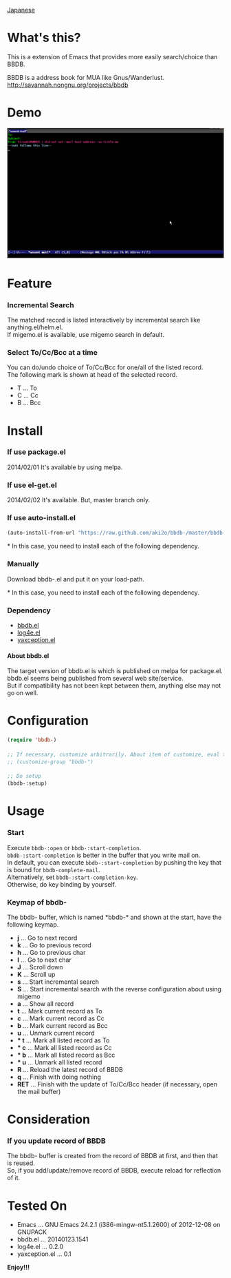 [Japanese](https://github.com/aki2o/bbdb-/blob/master/README-ja.md)

What's this?
============

This is a extension of Emacs that provides more easily search/choice than BBDB.  

BBDB is a address book for MUA like Gnus/Wanderlust.  
http://savannah.nongnu.org/projects/bbdb


Demo
====

![demo](image/demo.gif)


Feature
=======

### Incremental Search

The matched record is listed interactively by incremental search like anything.el/helm.el.  
If migemo.el is available, use migemo search in default.  

### Select To/Cc/Bcc at a time

You can do/undo choice of To/Cc/Bcc for one/all of the listed record.  
The following mark is shown at head of the selected record.  

* T ... To
* C ... Cc
* B ... Bcc


Install
=======

### If use package.el

2014/02/01 It's available by using melpa.  

### If use el-get.el

2014/02/02 It's available. But, master branch only.  

### If use auto-install.el

```lisp
(auto-install-from-url "https://raw.github.com/aki2o/bbdb-/master/bbdb-.el")
```

\* In this case, you need to install each of the following dependency.  

### Manually

Download bbdb-.el and put it on your load-path.  

\* In this case, you need to install each of the following dependency.  

### Dependency

* [bbdb.el](http://savannah.nongnu.org/projects/bbdb)
* [log4e.el](https://github.com/aki2o/log4e)
* [yaxception.el](https://github.com/aki2o/yaxception)

#### About bbdb.el

The target version of bbdb.el is which is published on melpa for package.el.  
bbdb.el seems being published from several web site/service.  
But if compatibility has not been kept between them, anything else may not go on well.  


Configuration
=============

```lisp
(require 'bbdb-)

;; If necessary, customize arbitrarily. About item of customize, eval the following sexp.
;; (customize-group "bbdb-")

;; Do setup
(bbdb-:setup)
```


Usage
=====

### Start

Execute `bbdb-:open` or `bbdb-:start-completion`.  
`bbdb-:start-completion` is better in the buffer that you write mail on.  
In default, you can execute `bbdb-:start-completion` by pushing the key that is bound for `bbdb-complete-mail`.  
Alternatively, set `bbdb-:start-completion-key`.  
Otherwise, do key binding by yourself.  

### Keymap of bbdb-

The bbdb- buffer, which is named \*bbdb-\* and shown at the start, have the following keymap.  

* **j** ... Go to next record
* **k** ... Go to previous record
* **h** ... Go to previous char
* **l** ... Go to next char
* **J** ... Scroll down
* **K** ... Scroll up
* **s** ... Start incremental search
* **S** ... Start incremental search with the reverse configuration about using migemo
* **a** ... Show all record
* **t** ... Mark current record as To
* **c** ... Mark current record as Cc
* **b** ... Mark current record as Bcc
* **u** ... Unmark current record 
* __\* t__ ... Mark all listed record as To
* __\* c__ ... Mark all listed record as Cc
* __\* b__ ... Mark all listed record as Bcc
* __\* u__ ... Unmark all listed record
* **R** ... Reload the latest record of BBDB
* **q** ... Finish with doing nothing
* **RET** ... Finish with the update of To/Cc/Bcc header (if necessary, open the mail buffer)


Consideration
=============

### If you update record of BBDB

The bbdb- buffer is created from the record of BBDB at first, and then that is reused.  
So, if you add/update/remove record of BBDB, execute reload for reflection of it.  


Tested On
=========

* Emacs ... GNU Emacs 24.2.1 (i386-mingw-nt5.1.2600) of 2012-12-08 on GNUPACK
* bbdb.el ... 20140123.1541
* log4e.el ... 0.2.0
* yaxception.el ... 0.1


**Enjoy!!!**

